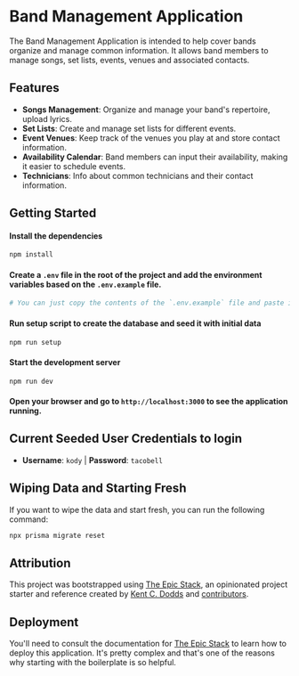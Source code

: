 # Band Management Application

The Band Management Application is intended to help cover bands organize and manage common information. It allows band
members to manage songs, set lists, events, venues and associated contacts.

## Features

- **Songs Management**: Organize and manage your band's repertoire, upload lyrics.
- **Set Lists**: Create and manage set lists for different events.
- **Event Venues**: Keep track of the venues you play at and store contact information.
- **Availability Calendar**: Band members can input their availability, making it easier to schedule events.
- **Technicians**: Info about common technicians and their contact information.

## Getting Started

#### Install the dependencies

```sh
npm install
```

#### Create a `.env` file in the root of the project and add the environment variables based on the `.env.example` file.

```sh
# You can just copy the contents of the `.env.example` file and paste it into the newly created `.env` file.
```

#### Run setup script to create the database and seed it with initial data

```sh
npm run setup
```

#### Start the development server

```sh
npm run dev
```

#### Open your browser and go to `http://localhost:3000` to see the application running.

## Current Seeded User Credentials to login

- **Username**: `kody` | **Password**: `tacobell`

## Wiping Data and Starting Fresh

If you want to wipe the data and start fresh, you can run the following command:

```sh
npx prisma migrate reset
```

## Attribution

This project was bootstrapped using [The Epic Stack](https://www.epicweb.dev/epic-stack), an opinionated project starter
and reference created by [Kent C. Dodds](https://kentcdodds.com) and
[contributors](https://github.com/epicweb-dev/epic-stack/graphs/contributors).

## Deployment

You'll need to consult the documentation for [The Epic Stack](https://www.epicweb.dev/epic-stack) to learn how to deploy
this application. It's pretty complex and that's one of the reasons why starting with the boilerplate is so helpful.
